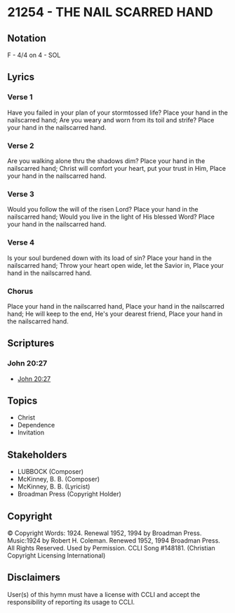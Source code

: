 # 21254 - THE NAIL SCARRED HAND

## Notation

F - 4/4 on 4 - SOL

## Lyrics

### Verse 1

Have you failed in your plan of your stormtossed life? Place your hand in the nailscarred hand; Are you weary and worn from its toil and strife? Place your hand in the nailscarred hand.

### Verse 2

Are you walking alone thru the shadows dim? Place your hand in the nailscarred hand; Christ will comfort your heart, put your trust in Him, Place your hand in the nailscarred hand.

### Verse 3

Would you follow the will of the risen Lord? Place your hand in the nailscarred hand; Would you live in the light of His blessed Word? Place your hand in the nailscarred hand.

### Verse 4

Is your soul burdened down with its load of sin? Place your hand in the nailscarred hand; Throw your heart open wide, let the Savior in, Place your hand in the nailscarred hand.

### Chorus

Place your hand in the nailscarred hand, Place your hand in the nailscarred hand; He will keep to the end, He's your dearest friend, Place your hand in the nailscarred hand.


## Scriptures

### John 20:27

- [John 20:27](https://www.biblegateway.com/passage/?search=John%2020%3A27)


## Topics

- Christ
- Dependence
- Invitation

## Stakeholders

- LUBBOCK (Composer)
- McKinney, B. B. (Composer)
- McKinney, B. B. (Lyricist)
- Broadman Press (Copyright Holder)

## Copyright

© Copyright Words: 1924. Renewal 1952, 1994 by Broadman Press.
Music:1924 by Robert H. Coleman. Renewed 1952, 1994 Broadman Press. All Rights Reserved. Used by Permission. CCLI Song #148181.
(Christian Copyright Licensing International)

## Disclaimers

User(s) of this hymn must have a license with CCLI and accept the responsibility of reporting its usage to CCLI.

